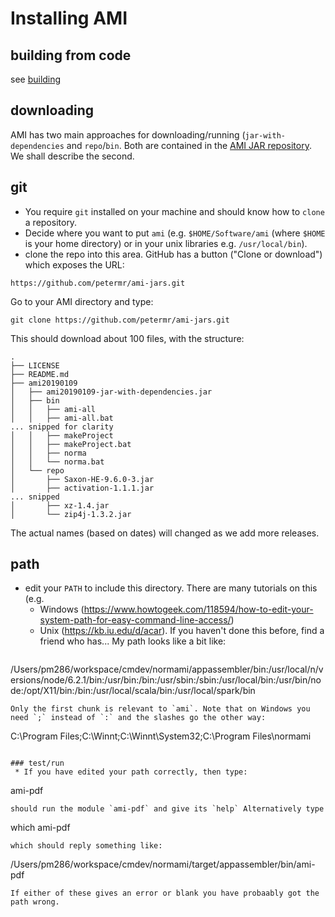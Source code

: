 # Installing AMI

## building from code
see [building](INSTALL.md)

## downloading
AMI has two main approaches for downloading/running (`jar-with-dependencies` and `repo`/`bin`. Both are contained in the [AMI JAR repository](http://github.com/petermr/ami-jars). We shall describe the second.

## git
 * You require `git` installed on your machine and should know how to `clone` a repository. 
 * Decide where you want to put `ami` (e.g. `$HOME/Software/ami` (where `$HOME` is your home directory) or in your unix libraries e.g. `/usr/local/bin`).
 * clone the repo into this area. GitHub has a button ("Clone or download") which exposes the URL:
 ```
 https://github.com/petermr/ami-jars.git
 ```
Go to your AMI directory and type:
```
git clone https://github.com/petermr/ami-jars.git
```
This should download about 100 files, with the structure:
```
.
├── LICENSE
├── README.md
├── ami20190109
│   ├── ami20190109-jar-with-dependencies.jar
│   ├── bin
│   │   ├── ami-all
│   │   ├── ami-all.bat
... snipped for clarity
│   │   ├── makeProject
│   │   ├── makeProject.bat
│   │   ├── norma
│   │   └── norma.bat
│   └── repo
│       ├── Saxon-HE-9.6.0-3.jar
│       ├── activation-1.1.1.jar
... snipped
│       ├── xz-1.4.jar
│       └── zip4j-1.3.2.jar
```
The actual names (based on dates) will changed as we add more releases.

## path
 * edit your `PATH` to include this directory. There are many tutorials on this (e.g. 
   - Windows (https://www.howtogeek.com/118594/how-to-edit-your-system-path-for-easy-command-line-access/)
   - Unix (https://kb.iu.edu/d/acar).
   If you haven't done this before, find a friend who has...
   My path looks like a bit like: 
   ```
  /Users/pm286/workspace/cmdev/normami/appassembler/bin:/usr/local/n/versions/node/6.2.1/bin:/usr/bin:/bin:/usr/sbin:/sbin:/usr/local/bin:/usr/bin/node:/opt/X11/bin:/bin:/usr/local/scala/bin:/usr/local/spark/bin
  ```
  Only the first chunk is relevant to `ami`. Note that on Windows you need `;` instead of `:` and the slashes go the other way:

```
C:\Program Files;C:\Winnt;C:\Winnt\System32;C:\Program Files\normami
```

### test/run 
 * If you have edited your path correctly, then type:
```
ami-pdf
```
should run the module `ami-pdf` and give its `help` Alternatively type 
```
which ami-pdf
```
which should reply something like:
```
/Users/pm286/workspace/cmdev/normami/target/appassembler/bin/ami-pdf
```
If either of these gives an error or blank you have probaably got the path wrong.



